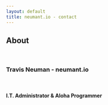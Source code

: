 ```yaml
---
layout: default
title: neumant.io - contact
---
```

<div class="blurb">
	<h2>About</h2><br>
	<h3>Travis Neuman - neumant.io</h3><br>
	<h4>I.T. Administrator & Aloha Programmer</h4>
</div><!-- /.blurb -->
